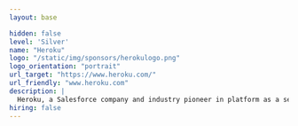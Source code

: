 ```yaml
---
layout: base

hidden: false
level: 'Silver'
name: "Heroku"
logo: "/static/img/sponsors/herokulogo.png"
logo_orientation: "portrait"
url_target: "https://www.heroku.com/"
url_friendly: "www.heroku.com"
description: |
  Heroku, a Salesforce company and industry pioneer in platform as a service (PaaS), enables developers to build and run applications entirely in the cloud, without the need to purchase or maintain any servers or software. Over 7 million apps, including ones from Product Hunt, Casper and Citrix run on Heroku. With support for the most popular languages such as Python, Ruby and Node.js, high-scale data services including Postgres, Redis and Kafka, and an add-ons ecosystem featuring over 150 cloud application services, Heroku provides companies from startups to Fortune 500 enterprises with a faster and more effective way to create, deploy and manage beautiful apps in the cloud.
hiring: false
---
```


